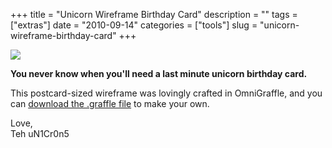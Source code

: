 +++
title = "Unicorn Wireframe Birthday Card"
description = ""
tags = ["extras"]
date = "2010-09-14"
categories = ["tools"]
slug = "unicorn-wireframe-birthday-card"
+++



  <div class="screenshot center"><img src="http://media.konigi.com/tools/unicorn-bday-card/unicorn-birthday.png" /></div>
<p><strong class="dek">You never know when you'll need a last minute unicorn birthday card.</strong></p>
<p>This postcard-sized wireframe was lovingly crafted in OmniGraffle, and you can <a href="http://media.konigi.com/tools/unicorn-bday-card/unicorn-birthday.graffle.zip">download the .graffle file</a> to make your own.</p>
<p>Love,<br />
Teh uN1Cr0n5</p>
